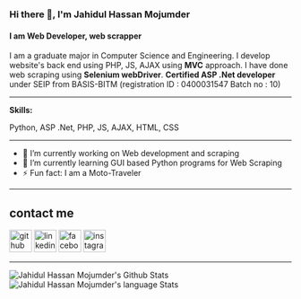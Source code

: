 ### Hi there 👋, I'm Jahidul Hassan Mojumder
#### I am Web Developer, web scrapper
I am a graduate major in Computer Science and Engineering. I develop website's back end using PHP, JS, AJAX using **MVC** approach. I have done web scraping using **Selenium webDriver**. **Certified ASP .Net developer** under SEIP from BASIS-BITM (registration ID : 0400031547 Batch no : 10)

***
**Skills:**

Python, ASP .Net, PHP, JS, AJAX, HTML, CSS

***

- 🔭 I’m currently working on Web development and scraping 
- 🌱 I’m currently learning GUI based Python programs for Web Scraping 
- ⚡ Fun fact: I am a Moto-Traveler 

***
## contact me
[<img src='https://cdn.jsdelivr.net/npm/simple-icons@3.0.1/icons/github.svg' alt='github' height='40'>](https://github.com/J-H-Mojumder)  [<img src='https://cdn.jsdelivr.net/npm/simple-icons@3.0.1/icons/linkedin.svg' alt='linkedin' height='40'>](https://www.linkedin.com/in/md-jahidul-hassan-mojumder/)  [<img src='https://cdn.jsdelivr.net/npm/simple-icons@3.0.1/icons/facebook.svg' alt='facebook' height='40'>](https://www.facebook.com/Jahidul.H.Mojumder)  [<img src='https://cdn.jsdelivr.net/npm/simple-icons@3.0.1/icons/instagram.svg' alt='instagram' height='40'>](https://www.instagram.com/j.h.masum/)  

***
<img align="left" alt="Jahidul Hassan Mojumder's Github Stats" src="https://github-readme-stats.vercel.app/api?username=J-h-Mojumder&show_icons=true&hide_border=true&hide=issues,contribs" />
<img align="left" alt="Jahidul Hassan Mojumder's language Stats" src="https://github-readme-stats.vercel.app/api/top-langs/?username=J-h-Mojumder&show_icons=true&hide_border=true" />
